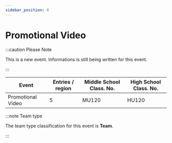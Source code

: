 ```yaml
---
sidebar_position: 8
---
```


# Promotional Video

:::caution Please Note

This is a new event. Informations is still being written for this event.

:::

| Event             | Entries / region | Middle School Class. No. | High School Class. No. |
| ----------------- | ---------------- | ------------------------ | ---------------------- |
| Promotional Video | 5                | MU120                    | HU120                  |

:::note Team type

The team type classification for this event is **Team**.

:::